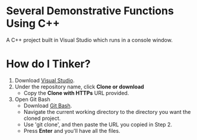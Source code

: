 # Several Demonstrative Functions Using C++
A C++ project built in Visual Studio which runs in a console window.



# How do I Tinker?
1. Download [Visual Studio](https://www.visualstudio.com/downloads/).
2. Under the repository name, click **Clone or download**
   - Copy the **Clone with HTTPs** URL provided.
3. Open Git Bash
   - Download [Git Bash](https://gitforwindows.org/).
   - Navigate the current working directory to the directory you want the cloned project.
   - Use 'git clone', and then paste the URL you copied in Step 2.
   - Press **Enter** and you'll have all the files.
